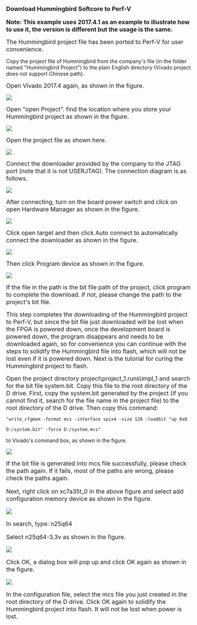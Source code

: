 ### Download Hummingbird Softcore to Perf-V

**<span style="font-size:16px;">Note: This example uses 2017.4.1 as an example to illustrate how to use it, the version is different but the usage is the same.</span>**

<span style="font-size:16px;">The Hummingbird project file has been ported to Perf-V for user convenience.</span>

<span style="font-szie:16px;">Copy the project file of Hummingbird from the company's file (in the folder named "Hummingbird Project") to the plain English directory (Vivado project does not support Chinese path).</span>

<span style="font-size:16px;">Open Vivado 2017.4 again, as shown in the figure.</span>

![](https://rvboards.org/rvboards/dasdu8syrbgvtzvhfj12f4d5/images_dir/1627372080/17.png)

<span style="font-size:16px;">Open "open Project". find the location where you store your Hummingbird project as shown in the figure.</span>

![](https://rvboards.org/rvboards/dasdu8syrbgvtzvhfj12f4d5/images_dir/1627372137/18.png)

<span style="font-size:16px;">Open the project file as shown here.</span>

![](https://rvboards.org/rvboards/dasdu8syrbgvtzvhfj12f4d5/images_dir/1627372184/19.png)

<span style="font-size:16px;">Connect the downloader provided by the company to the JTAG port (note that it is not USERJTAG). The connection diagram is as follows.</span>

![](https://rvboards.org/rvboards/dasdu8syrbgvtzvhfj12f4d5/images_dir/1627372403/20.png)

<span style="font-size:16px;">After connecting, turn on the board power switch and click on open Hardware Manager as shown in the figure.</span>

![](https://rvboards.org/rvboards/dasdu8syrbgvtzvhfj12f4d5/images_dir/1627372551/22.png)

<span style="font-size:16px;">Click open target and then click Auto connect to automatically connect the downloader as shown in the figure.</span>

![](https://rvboards.org/rvboards/dasdu8syrbgvtzvhfj12f4d5/images_dir/1627372623/23.png)

<span style="font-size:16px;">Then click Program device as shown in the figure.</span>

![](https://rvboards.org/rvboards/dasdu8syrbgvtzvhfj12f4d5/images_dir/1627372697/24.png)

<span style="font-size:16px;">If the file in the path is the bit file path of the project, click program to complete the download. If not, please change the path to the project's bit file.</span>

<span style="font-size:16px;">This step completes the downloading of the Hummingbird project to Perf-V, but since the bit file just downloaded will be lost when the FPGA is powered down, once the development board is powered down, the program disappears and needs to be downloaded again, so for convenience you can continue with the steps to solidify the Hummingbird file into flash, which will not be lost even if it is powered down. Next is the tutorial for curing the Hummingbird project to flash.</span>

<span style="font-size:16px;">Open the project directory project\project_1.runs\impl_1 and search for the bit file system.bit. Copy this file to the root directory of the D drive. First, copy the system.bit generated by the project (if you cannot find it, search for the file name in the project file) to the root directory of the D drive. Then copy this command:
  
	"write_cfgmem -format mcs -interface spix4 -size 128 -loadbit "up 0x0 
  
	D:/system.bit" -force D:/system.mcs"
  
to Vivado's command box, as shown in the figure.
</span>

![](https://rvboards.org/rvboards/dasdu8syrbgvtzvhfj12f4d5/images_dir/1627372877/25.png)

<span style="font-size:16px;">
If the bit file is generated into mcs file successfully, please check the path again. If it fails, most of the paths are wrong, please check the paths again.

Next, right click on xc7a35t_0 in the above figure and select add configuration memory device as shown in the figure.
</span>

![](https://rvboards.org/rvboards/dasdu8syrbgvtzvhfj12f4d5/images_dir/1627372951/26.png)

<span style="font-size:16px;">

In search, type: n25q64

Select n25q64-3.3v as shown in the figure.

</span>

![](https://rvboards.org/rvboards/dasdu8syrbgvtzvhfj12f4d5/images_dir/1627373017/27.png)

<span style="font-size:16px;">Click OK, a dialog box will pop up and click OK again as shown in the figure.</span>

![](https://rvboards.org/rvboards/dasdu8syrbgvtzvhfj12f4d5/images_dir/1627373060/28.png)

<span style="font-size:16px;">In the configuration file, select the mcs file you just created in the root directory of the D drive. Click OK again to solidify the Hummingbird project into flash. It will not be lost when power is lost.</span>




